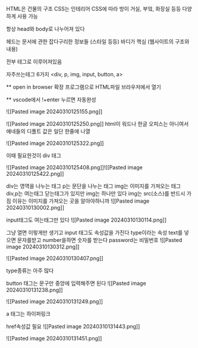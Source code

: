 HTML은 건물의 구조
CSS는 인테리어
CSS에 따라 방이 거실, 부엌, 화장실 등등 다양하게 사용 가능

항상 head와 body로 나누어져 있다

헤드는 문서에 관한 잡다구리한 정보들 (스타일 등등)
바디가 핵심 (웹사이트의 구조와 내용)

전부 테그로 이루어져있음

자주쓰는테그 6가지
<div, p, img, input, button, a>

** open in browser 확장 프로그램으로 HTML파일 브라우저에서 열기

** vscode에서 !+enter 누르면 자동완성

![[Pasted image 20240310125155.png]]

![[Pasted image 20240310125250.png]]
html이 워드나 한글 오피스는 아니여서 얘네들의 디폴트 값은 일단 한줄에 나열

![[Pasted image 20240310125322.png]]

이때 필요한것이 div 태그

![[Pasted image 20240310125408.png]]![[Pasted image 20240310125422.png]]

div는 영역을 나누는 태그
p는 문단을 나누는 태그
img는 이미지를 가져오는 태그
div,p는 여는태그 닫는태그가 있지만
img는 하나만 있다
img는 src(소스)를 반드시 가짐
이유는 이미지를 가져오는 곳을 알아야하니까
![[Pasted image 20240310130002.png]]

input태그도 여는태그만 있다
![[Pasted image 20240310130114.png]]

그냥 열면 이렇게만 생기고
input 태그도 속성값을 가진다
type이라는 속성
text를 넣으면 문자를받고 number을하면 숫자를 받는다
password는 비밀번호
![[Pasted image 20240310130312.png]]

![[Pasted image 20240310130407.png]]

type종류는 아주 많다



button 태그는 문구만 중앙에 입력해주면 된다
![[Pasted image 20240310131238.png]]

![[Pasted image 20240310131249.png]]

a 태그는 하이퍼링크

href속성값 필요
![[Pasted image 20240310131443.png]]

![[Pasted image 20240310131451.png]]



